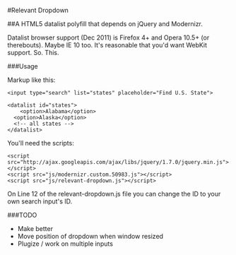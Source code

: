 #Relevant Dropdown

##A HTML5 datalist polyfill that depends on jQuery and Modernizr.

Datalist browser support (Dec 2011) is Firefox 4+ and Opera 10.5+ (or therebouts). Maybe IE 10 too. It's reasonable that you'd want WebKit support. So. This.

###Usage

Markup like this:

```
<input type="search" list="states" placeholder="Find U.S. State">

<datalist id="states">
	<option>Alabama</option>
  <option>Alaska</option>
  <!-- all states -->
</datalist>
```

You'll need the scripts:

```
<script src="http://ajax.googleapis.com/ajax/libs/jquery/1.7.0/jquery.min.js"></script>
<script src="js/modernizr.custom.50983.js"></script>
<script src="js/relevant-dropdown.js"></script>
```

On Line 12 of the relevant-dropdown.js file you can change the ID to your own search input's ID.

###TODO

- Make better
- Move position of dropdown when window resized
- Plugize / work on multiple inputs